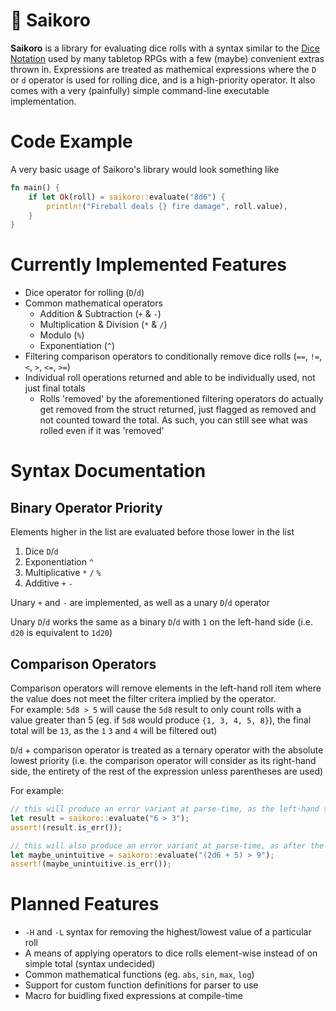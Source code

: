 # 🎲 Saikoro
**Saikoro** is a library for evaluating dice rolls with a syntax similar to the [Dice Notation](https://en.wikipedia.org/wiki/Dice_notation)
used by many tabletop RPGs with a few (maybe) convenient extras thrown in. Expressions are treated as mathemical expressions
where the `D` or `d` operator is used for rolling dice, and is a high-priority operator. It also comes with a very (painfully) simple 
command-line executable implementation.

# Code Example
A very basic usage of Saikoro's library would look something like
```rust
fn main() {
    if let Ok(roll) = saikoro::evaluate("8d6") {
        println!("Fireball deals {} fire damage", roll.value),
    }
}
```

# Currently Implemented Features
- Dice operator for rolling (`D`/`d`)
- Common mathematical operators
  - Addition & Subtraction (`+` & `-`)
  - Multiplication & Division (`*` & `/`)
  - Modulo (`%`)
  - Exponentiation (`^`)
- Filtering comparison operators to conditionally remove dice rolls (`==`, `!=`, `<`, `>`, `<=`, `>=`)
- Individual roll operations returned and able to be individually used, not just final totals
  - Rolls 'removed' by the aforementioned filtering operators do actually get removed from the struct returned, just flagged as removed
  and not counted toward the total. As such, you can still see what was rolled even if it was 'removed'

# Syntax Documentation
## Binary Operator Priority
Elements higher in the list are evaluated before those lower in the list
 1. Dice `D`/`d`
 3. Exponentiation `^`
 4. Multiplicative `*` `/` `%`
 5. Additive `+` `-`

Unary `+` and `-` are implemented, as well as a unary `D`/`d` operator 

Unary `D`/`d` works the same as a binary `D`/`d` with `1` on the left-hand side (i.e. `d20` is equivalent to `1d20`)

## Comparison Operators
Comparison operators will remove elements in the left-hand roll item where the value does not meet the filter critera implied by the operator.  
For example: `5d8 > 5` will cause the `5d8` result to only count rolls with a value greater than 5
(eg. if `5d8` would produce `{1, 3, 4, 5, 8}`), the final total will be `13`, as the `1` `3` and `4` will be filtered out)

`D`/`d` + comparison operator is treated as a ternary operator with the absolute lowest priority (i.e. the comparison operator will
consider as its right-hand side, the entirety of the rest of the expression unless parentheses are used)

For example:
```rust
// this will produce an error variant at parse-time, as the left-hand side is a constant 6
let result = saikoro::evaluate("6 > 3");
assert!(result.is_err());

// this will also produce an error variant at parse-time, as after the addition, the `2d6` is a value, not a roll expression
let maybe_unintuitive = saikoro::evaluate("(2d6 + 5) > 9");
assert!(maybe_unintuitive.is_err());
```

# Planned Features
- `-H` and `-L` syntax for removing the highest/lowest value of a particular roll
- A means of applying operators to dice rolls element-wise instead of on simple total (syntax undecided)
- Common mathematical functions (eg. `abs`, `sin`, `max`, `log`)
- Support for custom function definitions for parser to use
- Macro for buidling fixed expressions at compile-time
